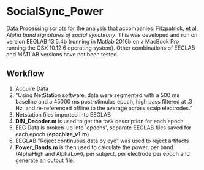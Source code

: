 # SocialSync_Power
Data Processing scripts for the analysis that accompanies: Fitzpatrick, et al, *Alpha band signatures of social synchrony*.
This was developed and run on version EEGLAB 13.5.4b (running in Matlab 2016b on a MacBook Pro running the OSX 10.12.6 operating system). Other combinations of EEGLAB and MATLAB versions have not been tested.

## Workflow
1. Acquire Data
2. "Using NetStation software, data were segmented with a 500 ms baseline and a 45000 ms post-stimulus epoch, high pass filtered at .3 Hz, and re-referenced offline to the average across scalp electrodes."
3. Netstation files imported into EEGLAB
3. **DIN_Decoder.m** is used to get the task description for each epoch
4. EEG Data is broken-up into 'epochs', separate EEGLAB files saved for each epoch (**epochize_v1.m**)
5. EEGLAB "Reject continuous data by eye" was used to reject artifacts
6. **Power_Bands.m** is then used to calculate the power, per band (AlphaHigh and AlphaLow), per subject, per electrode per epoch and generate an output file.

